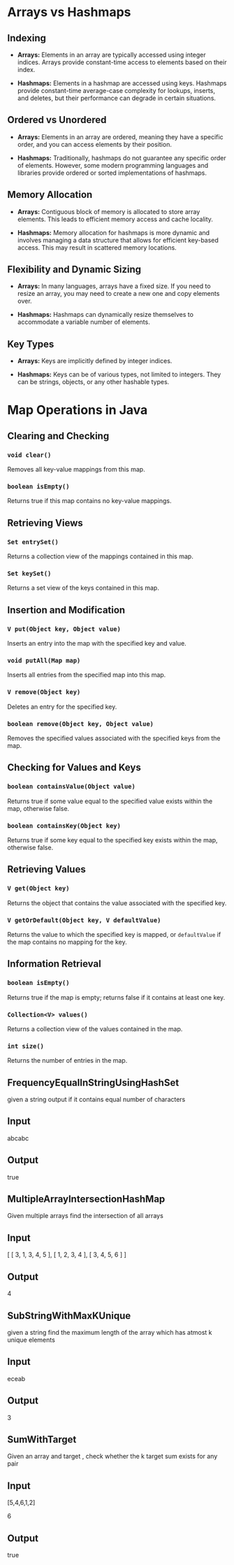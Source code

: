 # Arrays vs Hashmaps

## Indexing

- **Arrays:** Elements in an array are typically accessed using integer indices. Arrays provide constant-time access to elements based on their index.

- **Hashmaps:** Elements in a hashmap are accessed using keys. Hashmaps provide constant-time average-case complexity for lookups, inserts, and deletes, but their performance can degrade in certain situations.

## Ordered vs Unordered

- **Arrays:** Elements in an array are ordered, meaning they have a specific order, and you can access elements by their position.

- **Hashmaps:** Traditionally, hashmaps do not guarantee any specific order of elements. However, some modern programming languages and libraries provide ordered or sorted implementations of hashmaps.

## Memory Allocation

- **Arrays:** Contiguous block of memory is allocated to store array elements. This leads to efficient memory access and cache locality.

- **Hashmaps:** Memory allocation for hashmaps is more dynamic and involves managing a data structure that allows for efficient key-based access. This may result in scattered memory locations.

## Flexibility and Dynamic Sizing

- **Arrays:** In many languages, arrays have a fixed size. If you need to resize an array, you may need to create a new one and copy elements over.

- **Hashmaps:** Hashmaps can dynamically resize themselves to accommodate a variable number of elements.

## Key Types

- **Arrays:** Keys are implicitly defined by integer indices.

- **Hashmaps:** Keys can be of various types, not limited to integers. They can be strings, objects, or any other hashable types.

# Map Operations in Java

## Clearing and Checking

### `void clear()`
Removes all key-value mappings from this map.

### `boolean isEmpty()`
Returns true if this map contains no key-value mappings.

## Retrieving Views

### `Set entrySet()`
Returns a collection view of the mappings contained in this map.

### `Set keySet()`
Returns a set view of the keys contained in this map.

## Insertion and Modification

### `V put(Object key, Object value)`
Inserts an entry into the map with the specified key and value.

### `void putAll(Map map)`
Inserts all entries from the specified map into this map.

### `V remove(Object key)`
Deletes an entry for the specified key.

### `boolean remove(Object key, Object value)`
Removes the specified values associated with the specified keys from the map.

## Checking for Values and Keys

### `boolean containsValue(Object value)`
Returns true if some value equal to the specified value exists within the map, otherwise false.

### `boolean containsKey(Object key)`
Returns true if some key equal to the specified key exists within the map, otherwise false.

## Retrieving Values

### `V get(Object key)`
Returns the object that contains the value associated with the specified key.

### `V getOrDefault(Object key, V defaultValue)`
Returns the value to which the specified key is mapped, or `defaultValue` if the map contains no mapping for the key.

## Information Retrieval

### `boolean isEmpty()`
Returns true if the map is empty; returns false if it contains at least one key.

### `Collection<V> values()`
Returns a collection view of the values contained in the map.

### `int size()`
Returns the number of entries in the map.

## FrequencyEqualInStringUsingHashSet

given a string output if it contains equal number of characters

## Input

abcabc

## Output

true

## MultipleArrayIntersectionHashMap

Given multiple arrays find the intersection of all arrays

## Input 

[ [ 3, 1, 3, 4, 5 ], [ 1, 2, 3, 4 ], [ 3, 4, 5, 6 ] ]

## Output

4

## SubStringWithMaxKUnique

given a string find the maximum length of the array which has atmost k unique elements

## Input

eceab

## Output

3

## SumWithTarget

Given an array and target , check whether the k target sum exists for any pair

## Input

[5,4,6,1,2]

6

## Output

true
